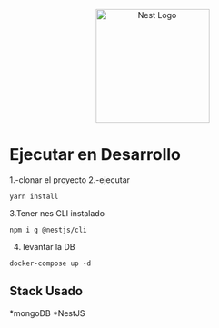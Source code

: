 <p align="center">
  <a href="http://nestjs.com/" target="blank"><img src="https://nestjs.com/img/logo-small.svg" width="200" alt="Nest Logo" /></a>
</p>

[circleci-image]: https://img.shields.io/circleci/build/github/nestjs/nest/master?token=abc123def456
[circleci-url]: https://circleci.com/gh/nestjs/nest

 # Ejecutar en Desarrollo

 1.-clonar el proyecto 
 2.-ejecutar

 ```
 yarn install
 ```
 3.Tener nes CLI instalado

 ```
 npm i g @nestjs/cli
 ```

 4. levantar la DB

```
docker-compose up -d
```

## Stack Usado 
*mongoDB
*NestJS

